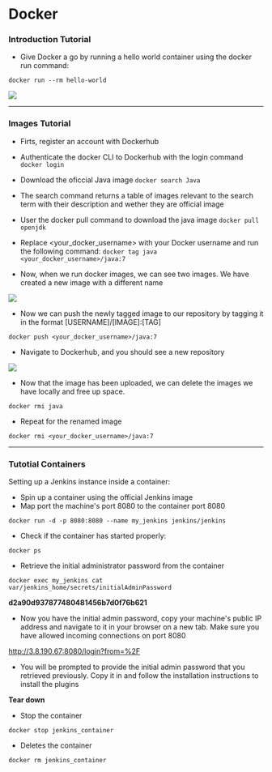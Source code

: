 # Docker

### Introduction Tutorial
 - Give Docker a go by running a hello world container using the docker run command:

 ``` docker run --rm hello-world ```

![](/images/Introduction_tutorial_1.PNG)

<hr>

### Images Tutorial
 - Firts, register an account with Dockerhub 
 - Authenticate the docker CLI to Dockerhub with the 
 login command 
 ``` docker login ```

 - Download the oficcial Java image 
 ``` docker search Java ```

 - The search command returns a table of images relevant to the search term with their description and wether they are official image
 - User the docker pull command to download the java image
 ``` docker pull openjdk ``` 
 - Replace <your_docker_username> with your Docker username and run the following command:
 ``` docker tag java <your_docker_username>/java:7 ```

 - Now, when we run docker images, we can see two images. We have created a new image with a different name

 ![](/images/images_1.PNG)

- Now we can push the newly tagged image to our repository by tagging it in the format [USERNAME]/[IMAGE]:[TAG]

``` docker push <your_docker_username>/java:7 ```

- Navigate to Dockerhub, and you should see a new repository

 ![](/images/docker_hub.PNG)

 - Now that the image has been uploaded, we can delete the images we have locally and free up space.

 ``` docker rmi java ```

 - Repeat for the renamed image
 
 ```docker rmi <your_docker_username>/java:7```

 <hr>

 ### Tutotial Containers

 Setting up a Jenkins instance inside a container:

 - Spin up a container using the official Jenkins image
 - Map port the machine's port 8080 to the container port 8080
 
 ``` docker run -d -p 8080:8080 --name my_jenkins jenkins/jenkins ```

- Check if the container has started properly:

``` docker ps ```

- Retrieve the initial administrator password from the container

``` docker exec my_jenkins cat var/jenkins_home/secrets/initialAdminPassword ```

**d2a90d937877480481456b7d0f76b621**

- Now you have the initial admin password, copy your machine's public IP address and navigate to it in your browser on a new tab. Make sure you have allowed incoming connections on port 8080

http://3.8.190.67:8080/login?from=%2F

- You will be prompted to provide the initial admin password that you retrieved previously. Copy it in and follow the installation instructions to install the plugins

**Tear down**

- Stop the container

``` docker stop jenkins_container ```

- Deletes the container

``` docker rm jenkins_container ```





